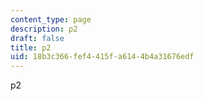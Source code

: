 ```yaml
---
content_type: page
description: p2
draft: false
title: p2
uid: 18b3c366-fef4-415f-a614-4b4a31676edf
---
```

p2